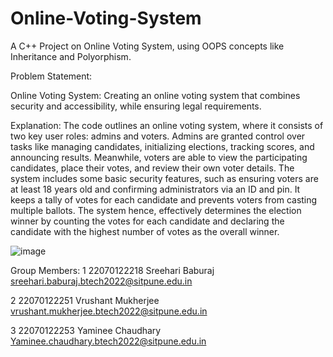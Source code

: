 # Online-Voting-System
A C++ Project on Online Voting System, using OOPS concepts like Inheritance and Polyorphism.

Problem Statement:

Online Voting System:
Creating an online voting system that combines security and accessibility, while
ensuring legal requirements.


Explanation:
The code outlines an online voting system, where it consists of two key user roles:
admins and voters. Admins are granted control over tasks like managing candidates,
initializing elections, tracking scores, and announcing results. Meanwhile, voters are
able to view the participating candidates, place their votes, and review their own
voter details. The system includes some basic security features, such as ensuring
voters are at least 18 years old and confirming administrators via an ID and pin. It
keeps a tally of votes for each candidate and prevents voters from casting multiple
ballots. The system hence, effectively determines the election winner by counting the
votes for each candidate and declaring the candidate with the highest number of
votes as the overall winner.


![image](https://github.com/Vrushant14/Online-Voting-System/assets/120646742/1623db3c-4ec4-466a-b2be-31bee3a4c4da)



Group Members:
1 22070122218 Sreehari Baburaj
sreehari.baburaj.btech2022@sitpune.edu.in

2 22070122251 Vrushant Mukherjee
vrushant.mukherjee.btech2022@sitpune.edu.in

3 22070122253 Yaminee Chaudhary
Yaminee.chaudhary.btech2022@sitpune.edu.in


